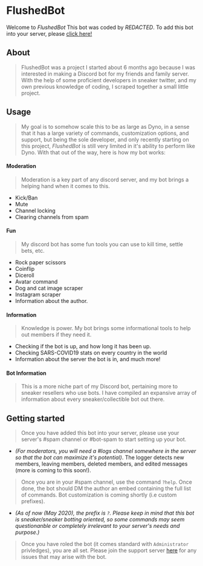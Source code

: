 # FlushedBot

Welcome to *FlushedBot* 
    This bot was coded by *REDACTED*. To add this bot into your server, please [click here!](https://google.com) 

## About

> FlushedBot was a project I started about 6 months ago because I was interested in making a Discord bot for my friends and family server. With the help of some proficient developers in sneaker twitter, and my own previous knowledge of coding, I scraped together a small little project. 

## Usage

> My goal is to somehow scale this to be as large as Dyno, in a sense that it has a large variety of commands, customization options, and support, but being the sole developer, and only recently starting on this project, *FlushedBot* is still very limited in it's ability to perform like Dyno. With that out of the way, here is how my bot works: 

#### Moderation 
> Moderation is a key part of any discord server, and my bot brings a helping hand when it comes to this.
* Kick/Ban
* Mute
* Channel locking
* Clearing channels from spam

#### Fun 
> My discord bot has some fun tools you can use to kill time, settle bets, etc. 
* Rock paper scissors
* Coinflip
* Diceroll 
* Avatar command
* Dog and cat image scraper
* Instagram scraper
* Information about the author. 

#### Information
> Knowledge is power. My bot brings some informational tools to help out members if they need it. 
* Checking if the bot is up, and how long it has been up. 
* Checking SARS-COVID19 stats on every country in the world 
* Information about the server the bot is in, and much more!

#### Bot Information
> This is a more niche part of my Discord bot, pertaining more to sneaker resellers who use bots. I have compiled an expansive array of information about every sneaker/collectible bot out there. 

## Getting started 
> Once you have added this bot into your server, please use your server's #spam channel or #bot-spam to start setting up your bot. 
* *(For moderators, you will need a #logs channel somewhere in the server so that the bot can maximize it's potential)*. The logger detects new members, leaving members, deleted members, and edited messages (more is coming to this soon!). 
> Once you are in your #spam channel, use the command `?help`. Once done, the bot should DM the author an embed containing the full list of commands. Bot customization is coming shortly (i.e custom prefixes). 
* *(As of now (May 2020), the prefix is `?`. Please keep in mind that this bot is sneaker/sneaker botting oriented, so some commands may seem questionanble or completely irrelevant to your server's needs and purpose.)*
> Once you have roled the bot (it comes standard with `Administrator` privledges), you are all set. Please join the support server [here](https://google.com) for any issues that may arise with the bot.

